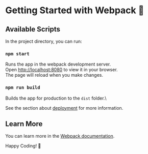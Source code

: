 # Getting Started with Webpack 👋

## Available Scripts

In the project directory, you can run:

### `npm start`

Runs the app in the webpack development server.\
Open [http://localhost:8080](http://localhost:8080) to view it in your browser.\
The page will reload when you make changes.

### `npm run build`

Builds the app for production to the `dist` folder.\

See the section about [deployment](https://facebook.github.io/create-react-app/docs/deployment) for more information.

## Learn More

You can learn more in the [Webpack documentation](https://webpack.js.org/concepts/).


Happy Coding! 🚀
